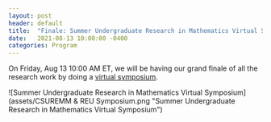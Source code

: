 ```yaml
---
layout: post
header: default
title:  "Finale: Summer Undergraduate Research in Mathematics Virtual Symposium"
date:   2021-08-13 10:00:00 -0400
categories: Program
---
```

On Friday, Aug 13 10:00 AM ET, we will be having our grand finale of all the research work by doing a [virtual symposium](https://columbiaundergradmathmodeling.github.io/Home/sums/su21/).

![Summer Undergraduate Research in Mathematics Virtual Symposium](assets/CSUREMM & REU Symposium.png "Summer Undergraduate Research in Mathematics Virtual Symposium")
